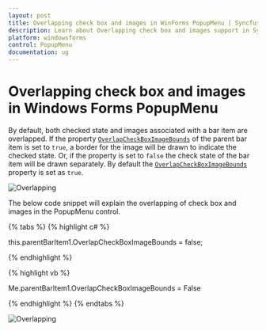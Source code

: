 ```yaml
---
layout: post
title: Overlapping check box and images in WinForms PopupMenu | Syncfusion®
description: Learn about Overlapping check box and images support in Syncfusion® Windows Forms PopupMenu control and more details.
platform: windowsforms
control: PopupMenu
documentation: ug
---
```


# Overlapping check box and images in Windows Forms PopupMenu

By default, both checked state and images associated with a bar item are overlapped. If the property [`OverlapCheckBoxImageBounds`](https://help.syncfusion.com/cr/windowsforms/Syncfusion.Windows.Forms.Tools.XPMenus.ParentBarItem.html#Syncfusion_Windows_Forms_Tools_XPMenus_ParentBarItem_OverlapCheckBoxImageBounds) of the parent bar item is set to `true`, a border for the image will be drawn to indicate the checked state. Or, if the property is set to `false` the check state of the bar item will be drawn separately. By default the [`OverlapCheckBoxImageBounds`](https://help.syncfusion.com/cr/windowsforms/Syncfusion.Windows.Forms.Tools.XPMenus.ParentBarItem.html#Syncfusion_Windows_Forms_Tools_XPMenus_ParentBarItem_OverlapCheckBoxImageBounds) property is set as `true`.

![Overlapping](Imageoverlapping_Images/true.png)

The below code snippet will explain the overlapping of check box and images in the PopupMenu control.

{% tabs %}
{% highlight c# %}

this.parentBarItem1.OverlapCheckBoxImageBounds = false;

{% endhighlight %}

{% highlight vb %}

Me.parentBarItem1.OverlapCheckBoxImageBounds = False

{% endhighlight %}
{% endtabs %}


![Overlapping](Imageoverlapping_Images/false.png)



